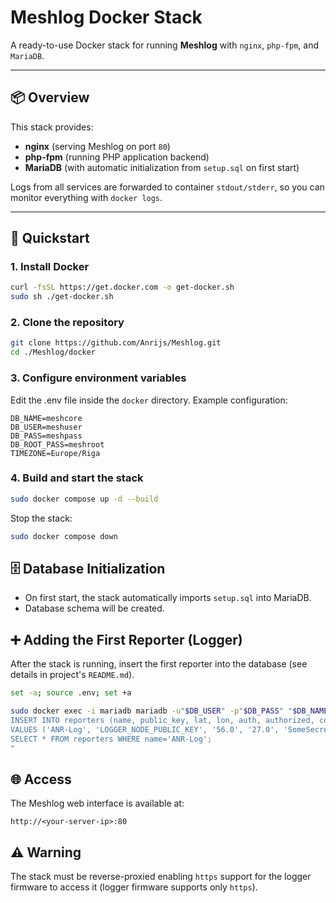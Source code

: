 # Meshlog Docker Stack

A ready-to-use Docker stack for running **Meshlog** with `nginx`, `php-fpm`, and `MariaDB`.

---

## 📦 Overview

This stack provides:

- **nginx** (serving Meshlog on port `80`)
- **php-fpm** (running PHP application backend)
- **MariaDB** (with automatic initialization from `setup.sql` on first start)

Logs from all services are forwarded to container `stdout/stderr`, so you can monitor everything with `docker logs`.

---

## 🚀 Quickstart

### 1. Install Docker

```bash
curl -fsSL https://get.docker.com -o get-docker.sh
sudo sh ./get-docker.sh
```

### 2. Clone the repository

```bash
git clone https://github.com/Anrijs/Meshlog.git
cd ./Meshlog/docker
```

### 3. Configure environment variables

Edit the .env file inside the ```docker``` directory.
Example configuration:

```env
DB_NAME=meshcore
DB_USER=meshuser
DB_PASS=meshpass
DB_ROOT_PASS=meshroot
TIMEZONE=Europe/Riga
```

### 4. Build and start the stack

```bash
sudo docker compose up -d --build
```

Stop the stack:

```bash
sudo docker compose down
```

## 🗄️ Database Initialization
- On first start, the stack automatically imports `setup.sql` into MariaDB.
- Database schema will be created.

## ➕ Adding the First Reporter (Logger)

After the stack is running, insert the first reporter into the database (see details in project's ```README.md```).

```bash
set -a; source .env; set +a

sudo docker exec -i mariadb mariadb -u"$DB_USER" -p"$DB_PASS" "$DB_NAME" -e "
INSERT INTO reporters (name, public_key, lat, lon, auth, authorized, color)
VALUES ('ANR-Log', 'LOGGER_NODE_PUBLIC_KEY', '56.0', '27.0', 'SomeSecret', '1', 'red');
SELECT * FROM reporters WHERE name='ANR-Log';
"
```

## 🌐 Access

The Meshlog web interface is available at:
```
http://<your-server-ip>:80
```

## ⚠️ Warning

The stack must be reverse-proxied enabling ```https``` support for the logger firmware to access it (logger firmware supports only ```https```).
